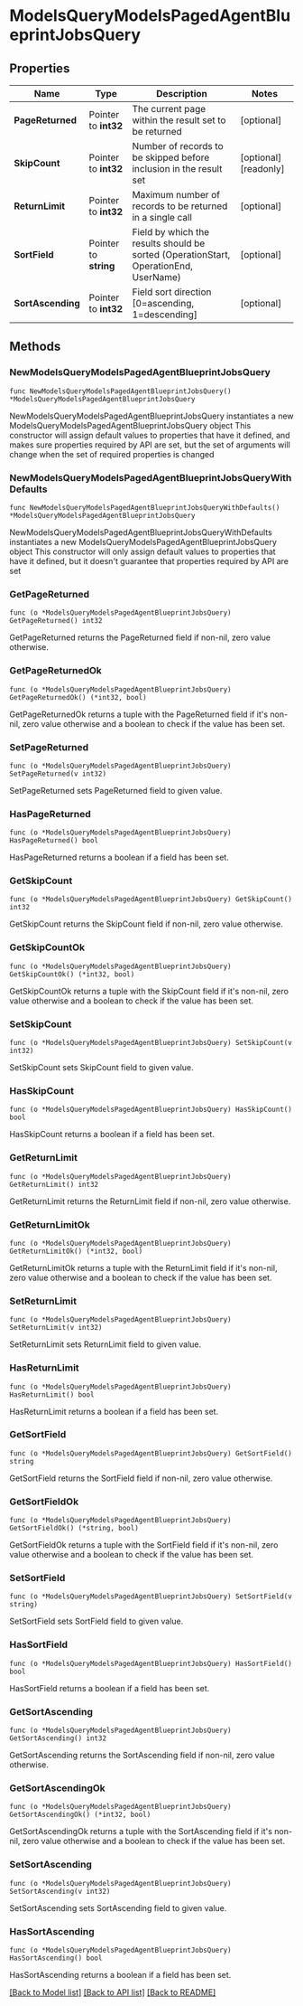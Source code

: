 # ModelsQueryModelsPagedAgentBlueprintJobsQuery

## Properties

Name | Type | Description | Notes
------------ | ------------- | ------------- | -------------
**PageReturned** | Pointer to **int32** | The current page within the result set to be returned | [optional] 
**SkipCount** | Pointer to **int32** | Number of records to be skipped before inclusion in the result set | [optional] [readonly] 
**ReturnLimit** | Pointer to **int32** | Maximum number of records to be returned in a single call | [optional] 
**SortField** | Pointer to **string** | Field by which the results should be sorted (OperationStart, OperationEnd, UserName) | [optional] 
**SortAscending** | Pointer to **int32** | Field sort direction [0&#x3D;ascending, 1&#x3D;descending] | [optional] 

## Methods

### NewModelsQueryModelsPagedAgentBlueprintJobsQuery

`func NewModelsQueryModelsPagedAgentBlueprintJobsQuery() *ModelsQueryModelsPagedAgentBlueprintJobsQuery`

NewModelsQueryModelsPagedAgentBlueprintJobsQuery instantiates a new ModelsQueryModelsPagedAgentBlueprintJobsQuery object
This constructor will assign default values to properties that have it defined,
and makes sure properties required by API are set, but the set of arguments
will change when the set of required properties is changed

### NewModelsQueryModelsPagedAgentBlueprintJobsQueryWithDefaults

`func NewModelsQueryModelsPagedAgentBlueprintJobsQueryWithDefaults() *ModelsQueryModelsPagedAgentBlueprintJobsQuery`

NewModelsQueryModelsPagedAgentBlueprintJobsQueryWithDefaults instantiates a new ModelsQueryModelsPagedAgentBlueprintJobsQuery object
This constructor will only assign default values to properties that have it defined,
but it doesn't guarantee that properties required by API are set

### GetPageReturned

`func (o *ModelsQueryModelsPagedAgentBlueprintJobsQuery) GetPageReturned() int32`

GetPageReturned returns the PageReturned field if non-nil, zero value otherwise.

### GetPageReturnedOk

`func (o *ModelsQueryModelsPagedAgentBlueprintJobsQuery) GetPageReturnedOk() (*int32, bool)`

GetPageReturnedOk returns a tuple with the PageReturned field if it's non-nil, zero value otherwise
and a boolean to check if the value has been set.

### SetPageReturned

`func (o *ModelsQueryModelsPagedAgentBlueprintJobsQuery) SetPageReturned(v int32)`

SetPageReturned sets PageReturned field to given value.

### HasPageReturned

`func (o *ModelsQueryModelsPagedAgentBlueprintJobsQuery) HasPageReturned() bool`

HasPageReturned returns a boolean if a field has been set.

### GetSkipCount

`func (o *ModelsQueryModelsPagedAgentBlueprintJobsQuery) GetSkipCount() int32`

GetSkipCount returns the SkipCount field if non-nil, zero value otherwise.

### GetSkipCountOk

`func (o *ModelsQueryModelsPagedAgentBlueprintJobsQuery) GetSkipCountOk() (*int32, bool)`

GetSkipCountOk returns a tuple with the SkipCount field if it's non-nil, zero value otherwise
and a boolean to check if the value has been set.

### SetSkipCount

`func (o *ModelsQueryModelsPagedAgentBlueprintJobsQuery) SetSkipCount(v int32)`

SetSkipCount sets SkipCount field to given value.

### HasSkipCount

`func (o *ModelsQueryModelsPagedAgentBlueprintJobsQuery) HasSkipCount() bool`

HasSkipCount returns a boolean if a field has been set.

### GetReturnLimit

`func (o *ModelsQueryModelsPagedAgentBlueprintJobsQuery) GetReturnLimit() int32`

GetReturnLimit returns the ReturnLimit field if non-nil, zero value otherwise.

### GetReturnLimitOk

`func (o *ModelsQueryModelsPagedAgentBlueprintJobsQuery) GetReturnLimitOk() (*int32, bool)`

GetReturnLimitOk returns a tuple with the ReturnLimit field if it's non-nil, zero value otherwise
and a boolean to check if the value has been set.

### SetReturnLimit

`func (o *ModelsQueryModelsPagedAgentBlueprintJobsQuery) SetReturnLimit(v int32)`

SetReturnLimit sets ReturnLimit field to given value.

### HasReturnLimit

`func (o *ModelsQueryModelsPagedAgentBlueprintJobsQuery) HasReturnLimit() bool`

HasReturnLimit returns a boolean if a field has been set.

### GetSortField

`func (o *ModelsQueryModelsPagedAgentBlueprintJobsQuery) GetSortField() string`

GetSortField returns the SortField field if non-nil, zero value otherwise.

### GetSortFieldOk

`func (o *ModelsQueryModelsPagedAgentBlueprintJobsQuery) GetSortFieldOk() (*string, bool)`

GetSortFieldOk returns a tuple with the SortField field if it's non-nil, zero value otherwise
and a boolean to check if the value has been set.

### SetSortField

`func (o *ModelsQueryModelsPagedAgentBlueprintJobsQuery) SetSortField(v string)`

SetSortField sets SortField field to given value.

### HasSortField

`func (o *ModelsQueryModelsPagedAgentBlueprintJobsQuery) HasSortField() bool`

HasSortField returns a boolean if a field has been set.

### GetSortAscending

`func (o *ModelsQueryModelsPagedAgentBlueprintJobsQuery) GetSortAscending() int32`

GetSortAscending returns the SortAscending field if non-nil, zero value otherwise.

### GetSortAscendingOk

`func (o *ModelsQueryModelsPagedAgentBlueprintJobsQuery) GetSortAscendingOk() (*int32, bool)`

GetSortAscendingOk returns a tuple with the SortAscending field if it's non-nil, zero value otherwise
and a boolean to check if the value has been set.

### SetSortAscending

`func (o *ModelsQueryModelsPagedAgentBlueprintJobsQuery) SetSortAscending(v int32)`

SetSortAscending sets SortAscending field to given value.

### HasSortAscending

`func (o *ModelsQueryModelsPagedAgentBlueprintJobsQuery) HasSortAscending() bool`

HasSortAscending returns a boolean if a field has been set.


[[Back to Model list]](../README.md#documentation-for-models) [[Back to API list]](../README.md#documentation-for-api-endpoints) [[Back to README]](../README.md)


